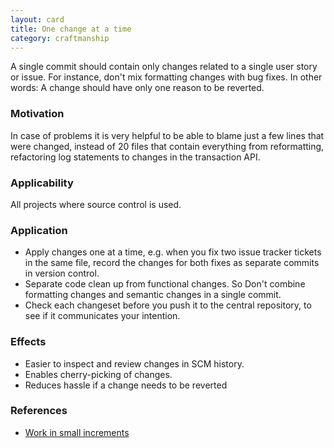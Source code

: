 ```yaml
---
layout: card
title: One change at a time
category: craftmanship
---
```


A single commit should contain only changes related to a single user story or issue. For instance, don't mix formatting changes with bug fixes. In other words: A change should have only one reason to be reverted.

### Motivation

In case of problems it is very helpful to be able to blame just a few lines that were changed, instead of 20 files that contain everything from reformatting, refactoring log statements to changes in the transaction API.

### Applicability

All projects where source control is used.

### Application

* Apply changes one at a time, e.g. when you fix two issue tracker tickets in the same file, record the changes for both fixes as separate commits in version control.
* Separate code clean up from functional changes. So Don't combine formatting changes and semantic changes in a single commit.
* Check each changeset before you push it to the central repository, to see if it communicates your intention.

### Effects

* Easier to inspect and review changes in SCM history.
* Enables cherry-picking of changes.
* Reduces hassle if a change needs to be reverted

### References

* [Work in small increments](small-increments)

